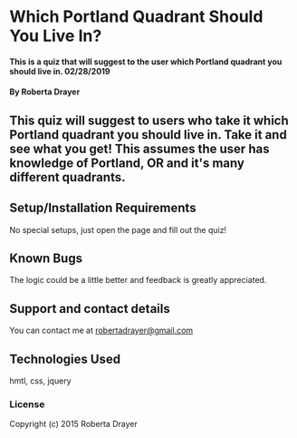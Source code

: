 # Which Portland Quadrant Should You Live In?

#### This is a quiz that will suggest to the user which Portland quadrant you should live in. 02/28/2019

#### By Roberta Drayer

## This quiz will suggest to users who take it which Portland quadrant you should live in. Take it and see what you get! This assumes the user has knowledge of Portland, OR and it's many different quadrants.

## Setup/Installation Requirements

No special setups, just open the page and fill out the quiz!

## Known Bugs

The logic could be a little better and feedback is greatly appreciated. 

## Support and contact details

You can contact me at robertadrayer@gmail.com

## Technologies Used

hmtl, css, jquery

### License

Copyright (c) 2015 Roberta Drayer
